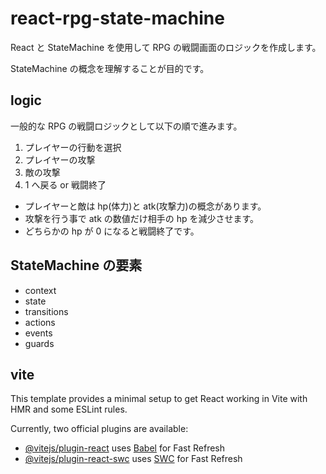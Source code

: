 # react-rpg-state-machine

React と StateMachine を使用して RPG の戦闘画面のロジックを作成します。

StateMachine の概念を理解することが目的です。

## logic

一般的な RPG の戦闘ロジックとして以下の順で進みます。

1. プレイヤーの行動を選択
2. プレイヤーの攻撃
3. 敵の攻撃
4. 1 へ戻る or 戦闘終了

- プレイヤーと敵は hp(体力)と atk(攻撃力)の概念があります。
- 攻撃を行う事で atk の数値だけ相手の hp を減少させます。
- どちらかの hp が 0 になると戦闘終了です。

## StateMachine の要素

- context
- state
- transitions
- actions
- events
- guards

## vite

This template provides a minimal setup to get React working in Vite with HMR and some ESLint rules.

Currently, two official plugins are available:

- [@vitejs/plugin-react](https://github.com/vitejs/vite-plugin-react/blob/main/packages/plugin-react/README.md) uses [Babel](https://babeljs.io/) for Fast Refresh
- [@vitejs/plugin-react-swc](https://github.com/vitejs/vite-plugin-react-swc) uses [SWC](https://swc.rs/) for Fast Refresh
